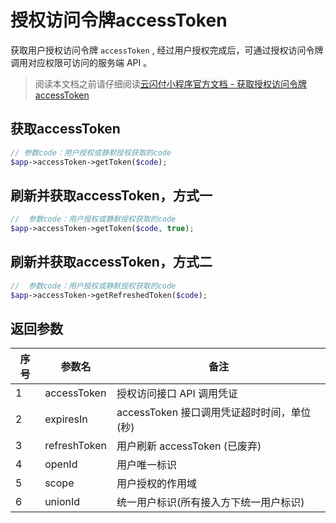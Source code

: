 # 授权访问令牌accessToken

获取用户授权访问令牌 <code>accessToken</code> , 经过用户授权完成后，可通过授权访问令牌调用对应权限可访问的服务端 API 。

> 阅读本文档之前请仔细阅读[云闪付小程序官方文档 - 获取授权访问令牌accessToken](https://opentools.95516.com/applet/#/docs/develop/api-backend?id=_02040202)

## 获取accessToken

```php
// 参数code：用户授权或静默授权获取的code
$app->accessToken->getToken($code);

```

## 刷新并获取accessToken，方式一

```php
//  参数code：用户授权或静默授权获取的code
$app->accessToken->getToken($code, true);

```

## 刷新并获取accessToken，方式二

```php
//  参数code：用户授权或静默授权获取的code
$app->accessToken->getRefreshedToken($code);

```

## 返回参数

| 序号 | 参数名       | 备注                                       |
| ---- | ------------ | ------------------------------------------ |
| 1    | accessToken  | 授权访问接口 API 调用凭证                  |
| 2    | expiresIn    | accessToken 接口调用凭证超时时间，单位(秒) |
| 3    | refreshToken | 用户刷新 accessToken (已废弃)              |
| 4    | openId       | 用户唯一标识                               |
| 5    | scope        | 用户授权的作用域                           |
| 6    | unionId      | 统一用户标识(所有接入方下统一用户标识)     |
